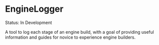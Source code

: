 # EngineLogger

Status: In Development

A tool to log each stage of an engine build, with a goal of providing useful information and guides for novice to experience engine builders.


